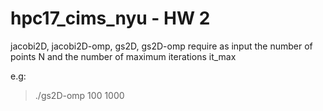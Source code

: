 # hpc17_cims_nyu - HW 2

jacobi2D, jacobi2D-omp, gs2D, gs2D-omp require as input the number of points N and the number of maximum iterations it_max 

e.g:

> ./gs2D-omp 100 1000
